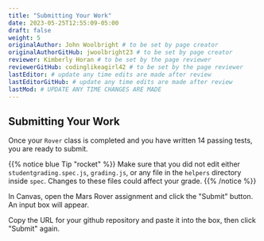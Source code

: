 ```yaml
---
title: "Submitting Your Work"
date: 2023-05-25T12:55:09-05:00
draft: false
weight: 5
originalAuthor: John Woolbright # to be set by page creator
originalAuthorGitHub: jwoolbright23 # to be set by page creator
reviewer: Kimberly Horan # to be set by the page reviewer
reviewerGitHub: codinglikeagirl42 # to be set by the page reviewer
lastEditor: # update any time edits are made after review
lastEditorGitHub: # update any time edits are made after review
lastMod: # UPDATE ANY TIME CHANGES ARE MADE
---
```


## Submitting Your Work

Once your `Rover` class is completed and you have written 14 passing tests, you are ready to submit.

{{% notice blue Tip "rocket" %}}
Make sure that you did not edit either `studentgrading.spec.js`, `grading.js`, or any file in the `helpers` directory inside `spec`. Changes to these files could affect your grade.
{{% /notice %}}

In Canvas, open the Mars Rover assignment and click the "Submit" button. An input box will appear.

Copy the URL for your github repository and paste it into the box, then click "Submit" again.

